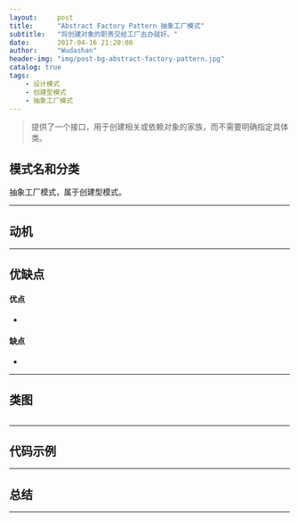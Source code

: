 ```yaml
---
layout:     post
title:      "Abstract Factory Pattern 抽象工厂模式"
subtitle:   "将创建对象的职责交给工厂去办就好。"
date:       2017-04-16 21:20:00
author:     "Wudashan"
header-img: "img/post-bg-abstract-factory-pattern.jpg"
catalog: true
tags:
    - 设计模式
    - 创建型模式
    - 抽象工厂模式
---
```



> 提供了一个接口，用于创建相关或依赖对象的家族，而不需要明确指定具体类。

## 模式名和分类
抽象工厂模式，属于创建型模式。

---


## 动机



---

## 优缺点
#### 优点

 - 

#### 缺点

 - 

---

## 类图
![]()

---

## 代码示例



---

## 总结


---
